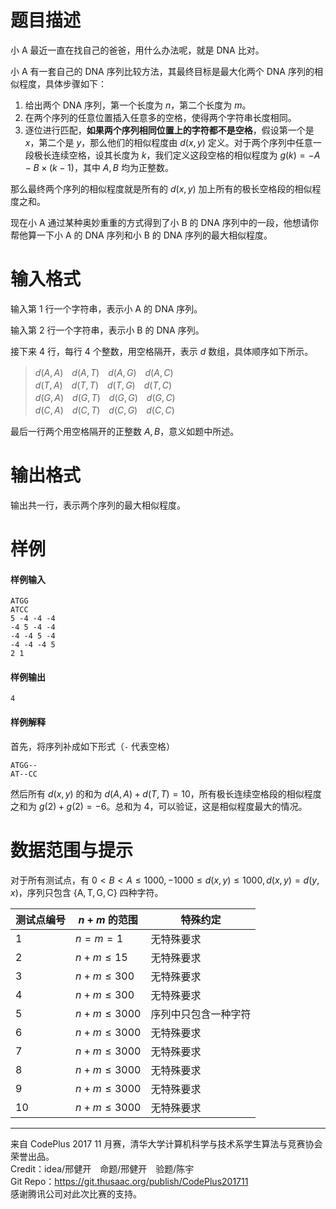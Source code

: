 
# 题目描述

小 A 最近一直在找自己的爸爸，用什么办法呢，就是 DNA 比对。

小 A 有一套自己的 DNA 序列比较方法，其最终目标是最大化两个 DNA 序列的相似程度，具体步骤如下：

1. 给出两个 DNA 序列，第一个长度为 $n$，第二个长度为 $m$。
2. 在两个序列的任意位置插入任意多的空格，使得两个字符串长度相同。
3. 逐位进行匹配，**如果两个序列相同位置上的字符都不是空格**，假设第一个是 $x$，第二个是 $y$，那么他们的相似程度由 $d(x,y)$ 定义。对于两个序列中任意一段极长连续空格，设其长度为 $k$，我们定义这段空格的相似程度为 $g(k)=-A-B\times (k-1)$，其中 $A,B$ 均为正整数。

那么最终两个序列的相似程度就是所有的 $d(x,y)$ 加上所有的极长空格段的相似程度之和。

现在小 A 通过某种奥妙重重的方式得到了小 B 的 DNA 序列中的一段，他想请你帮他算一下小 A 的 DNA 序列和小 B 的 DNA 序列的最大相似程度。

# 输入格式

输入第 $1$ 行一个字符串，表示小 A 的 DNA 序列。

输入第 $2$ 行一个字符串，表示小 B 的 DNA 序列。

接下来 $4$ 行，每行 $4$ 个整数，用空格隔开，表示 $d$ 数组，具体顺序如下所示。

> $d(A,A)$　$d(A,T)$　$d(A,G)$　$d(A,C)$  
> $d(T,A)$　$d(T,T)$　$d(T,G)$　$d(T,C)$  
> $d(G,A)$　$d(G,T)$　$d(G,G)$　$d(G,C)$  
> $d(C,A)$　$d(C,T)$　$d(C,G)$　$d(C,C)$

最后一行两个用空格隔开的正整数 $A,B$，意义如题中所述。

# 输出格式

输出共一行，表示两个序列的最大相似程度。

# 样例

#### 样例输入
```plain
ATGG
ATCC
5 -4 -4 -4
-4 5 -4 -4
-4 -4 5 -4
-4 -4 -4 5
2 1
```

#### 样例输出
```plain
4
```

#### 样例解释

首先，将序列补成如下形式（`-` 代表空格）

```plain
ATGG--
AT--CC
```

然后所有 $d(x,y)$ 的和为 $d(A,A)+d(T,T)=10$，所有极长连续空格段的相似程度之和为 $g(2)+g(2)=-6$。总和为 $4$，可以验证，这是相似程度最大的情况。

# 数据范围与提示

对于所有测试点，有 $0< B<A \le 1000, -1000\le d(x,y)\le 1000,d(x,y)=d(y,x)$，序列只包含 $\{\text{A},\text{T},\text{G},\text{C}\}$ 四种字符。

<!-- BEGIN: Migrated markdown table -->

| 测试点编号 | $n + m$ 的范围 | 特殊约定 |
|-|-|-|
| 1 | $n = m = 1$ | 无特殊要求 |
| 2 | $n + m \leq 15$ | 无特殊要求 |
| 3 | $n + m \leq 300$ | 无特殊要求 |
| 4 | $n + m \leq 300$ | 无特殊要求 |
| 5 | $n + m \leq 3000$ | 序列中只包含一种字符 |
| 6 | $n + m \leq 3000$ | 无特殊要求 |
| 7 | $n + m \leq 3000$ | 无特殊要求 |
| 8 | $n + m \leq 3000$ | 无特殊要求 |
| 9 | $n + m \leq 3000$ | 无特殊要求 |
| 10 | $n + m \leq 3000$ | 无特殊要求 |

<!-- Migrated from original HTML table:
<table class='ui center aligned celled table'>
<thead>
  <tr>
    <th>测试点编号</th>
    <th>$n + m$ 的范围</th>
    <th>特殊约定</th>
  </tr>
</thead>
<tbody>
  <tr>
    <td>1</td>
    <td>$n = m = 1$ </td>
    <td rowspan='4'>无特殊要求</td>
  </tr>
  <tr>
    <td>2</td>
    <td>$n + m \leq 15$ </td>
  </tr>
  <tr>
    <td>3</td>
    <td rowspan='2'>$n + m \leq 300$ </td>
  </tr>
  <tr>
    <td>4</td>
  </tr>
  <tr>
    <td>5</td>
    <td rowspan='6'>$n + m \leq 3000$ </td>
    <td>序列中只包含一种字符</td>
  </tr>
  <tr>
    <td>6</td>
    <td rowspan='5'>无特殊要求</td>
  </tr>
  <tr>
    <td>7</td>
  </tr>
  <tr>
    <td>8</td>
  </tr>
  <tr>
    <td>9</td>
  </tr>
  <tr>
    <td>10</td>
  </tr>
</tbody>
</table>
-->

<!-- END: Migrated markdown table -->

<hr style='color: #ddd; margin-bottom: 1em'>

来自 CodePlus 2017 11 月赛，清华大学计算机科学与技术系学生算法与竞赛协会 荣誉出品。  
Credit：idea/邢健开　命题/邢健开　验题/陈宇  
Git Repo：https://git.thusaac.org/publish/CodePlus201711  
感谢腾讯公司对此次比赛的支持。

